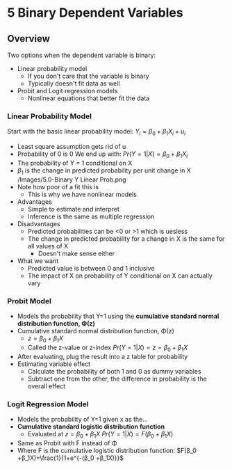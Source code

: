 # 5 Binary Dependent Variables
## Overview
Two options when the dependent variable is binary:
- Linear probability model
	- If you don't care that the variable is binary
	- Typically doesn't fit data as well
- Probit and Logit regression models
	- Nonlinear equations that better fit the data
### Linear Probability Model
Start with the basic linear probability model:
$Y_i =  β_0 + β_1Χ_i + u_i$
- Least square assumption gets rid of u
- Probability of 0 is 0
We end up with:
$Pr(Y = 1|X) =  β_0 + β_1Χ_i$
- The probability of Y = 1 conditional on X
- $β_1$ is the change in predicted probability per unit change in X 
/Images/5.0-Binary Y Linear Prob.png
- Note how poor of a fit this is
	- This is why we have nonlinear models
- Advantages
	- Simple to estimate and interpret
	- Inference is the same as multiple regression
- Disadvantages
	- Predicted probabilities can be <0 or >1 which is uesless 
	- The change in predicted probability for a change in X is the same for all values of X
		- Doesn't make sense either
- What we want
	- Predicted value is between 0 and 1 inclusive
	- The impact of X on probability of Y conditional on X can actually vary
### Probit Model
- Models the probability that Y=1 using the **cumulative standard normal distribution function, Φ(z)**
- Cumulative standard normal distribution function, Φ(z)
	- $z = β_0 +β_1X$
	- Called the z-value or z-index 
$Pr(Y = 1|X) = z = β_0 +β_1X$
- After evaluating, plug the result into a z table for probability
- Estimating variable effect
	- Calculate the probability of both 1 and 0 as dummy variables 
	- Subtract one from the other, the difference in probability is the overall effect
### Logit Regression Model
- Models the probability of Y=1 given x as the...
- **Cumulative standard logistic distribution function**
	- Evaluated at $z = β_0 +β_1X$
$Pr(Y = 1|X) = F(β_0 +β_1X)$
- Same as Probit with F instead of Φ
- Where F is the cumulative logistic distribution function:
$F(β_0 +β_1X)=\frac{1}{1+e^{-(β_0 +β_1X)}}$
